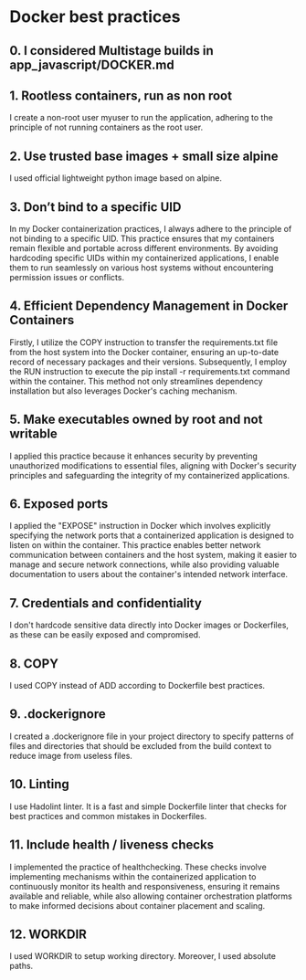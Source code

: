 # Docker best practices

## 0. I considered Multistage builds in app_javascript/DOCKER.md

## 1. Rootless containers, run as non root
I create a non-root user myuser to run the application, adhering to the principle of not running containers as the root user.

## 2. Use trusted base images + small size alpine
I used official lightweight python image based on alpine.

## 3. Don’t bind to a specific UID
In my Docker containerization practices, I always adhere to the principle of not binding to a specific UID. This practice ensures that my containers remain flexible and portable across different environments. By avoiding hardcoding specific UIDs within my containerized applications, I enable them to run seamlessly on various host systems without encountering permission issues or conflicts.

## 4. Efficient Dependency Management in Docker Containers
Firstly, I utilize the COPY instruction to transfer the requirements.txt file from the host system into the Docker container, ensuring an up-to-date record of necessary packages and their versions. Subsequently, I employ the RUN instruction to execute the pip install -r requirements.txt command within the container. This method not only streamlines dependency installation but also leverages Docker's caching mechanism.

## 5. Make executables owned by root and not writable
I applied this practice because it enhances security by preventing unauthorized modifications to essential files, aligning with Docker's security principles and safeguarding the integrity of my containerized applications.

## 6. Exposed ports
I applied the "EXPOSE" instruction in Docker which involves explicitly specifying the network ports that a containerized application is designed to listen on within the container. This practice enables better network communication between containers and the host system, making it easier to manage and secure network connections, while also providing valuable documentation to users about the container's intended network interface.

## 7. Credentials and confidentiality
I don't hardcode sensitive data directly into Docker images or Dockerfiles, as these can be easily exposed and compromised.

## 8. COPY
I used COPY instead of ADD according to Dockerfile best practices.

## 9. .dockerignore
I created a .dockerignore file in your project directory to specify patterns of files and directories that should be excluded from the build context to reduce image from useless files.

## 10. Linting
I use Hadolint linter. It is a fast and simple Dockerfile linter that checks for best practices and common mistakes in Dockerfiles.

## 11. Include health / liveness checks
I implemented the practice of healthchecking. These checks involve implementing mechanisms within the containerized application to continuously monitor its health and responsiveness, ensuring it remains available and reliable, while also allowing container orchestration platforms to make informed decisions about container placement and scaling.

## 12. WORKDIR
I used WORKDIR to setup working directory. Moreover, I used absolute paths.